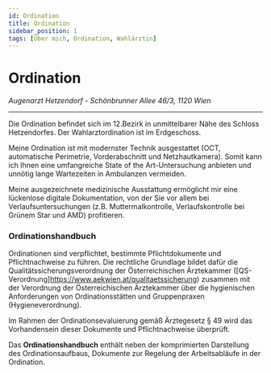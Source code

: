 ```yaml
---
id: Ordination
title: Ordination 
sidebar_position: 1
tags: [Über mich, Ordination, Wahlärztin]
---
```


# Ordination

*Augenarzt Hetzendorf - Schönbrunner Allee 46/3, 1120 Wien*

------

Die Ordination befindet sich im 12.Bezirk in unmittelbarer Nähe des Schloss Hetzendorfes. Der Wahlarztordination ist im Erdgeschoss.

Meine  Ordination ist mit modernster Technik ausgestattet (OCT, automatische Perimetrie, Vorderabschnitt und Netzhautkamera). Somit kann ich Ihnen  eine umfangreiche State of the Art-Untersuchung anbieten und unnötig lange Wartezeiten in Ambulanzen vermeiden.

Meine ausgezeichnete medizinische Ausstattung ermöglicht mir eine lückenlose digitale Dokumentation, von der Sie vor allem bei Verlaufsuntersuchungen (z.B.  Muttermalkontrolle, Verlaufskontrolle bei Grünem Star und AMD)  profitieren.



### Ordinationshandbuch

Ordinationen sind verpflichtet, bestimmte Pflichtdokumente und Pflichtnachweise zu führen. Die rechtliche Grundlage bildet dafür die Qualitätssicherungsverordnung der Österreichischen Ärztekammer  ([QS-Verordnung]https://www.aekwien.at/qualitaetssicherung) zusammen mit der Verordnung der Österreichischen  Ärztekammer über die hygienischen Anforderungen von Ordinationsstätten und Gruppenpraxen (Hygieneverordnung).

Im Rahmen der Ordinationsevaluierung gemäß Ärztegesetz § 49 wird das  Vorhandensein dieser Dokumente und Pflichtnachweise überprüft.

Das **Ordinationshandbuch** enthält neben der komprimierten Darstellung  des Ordinationsaufbaus, Dokumente zur Regelung der Arbeitsabläufe in der Ordination.
